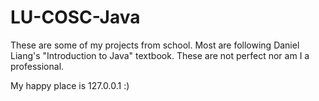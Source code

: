 # LU-COSC-Java
These are some of my projects from school. Most are following Daniel Liang's "Introduction to Java" textbook.
These are not perfect nor am I a professional.

My happy place is 127.0.0.1 :)
